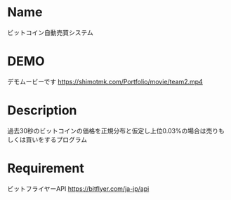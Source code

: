 # Name
ビットコイン自動売買システム

# DEMO
デモムービーです
https://shimotmk.com/Portfolio/movie/team2.mp4

# Description
過去30秒のビットコインの価格を正規分布と仮定し上位0.03%の場合は売りもしくは買いをするプログラム

# Requirement
ビットフライヤーAPI
https://bitflyer.com/ja-jp/api

